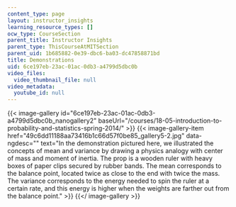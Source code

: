 ```yaml
---
content_type: page
layout: instructor_insights
learning_resource_types: []
ocw_type: CourseSection
parent_title: Instructor Insights
parent_type: ThisCourseAtMITSection
parent_uid: 1b685882-0e39-dbc6-ba03-dc47858871bd
title: Demonstrations
uid: 6ce197eb-23ac-01ac-0db3-a4799d5dbc0b
video_files:
  video_thumbnail_file: null
video_metadata:
  youtube_id: null
---
```


{{< image-gallery id="6ce197eb-23ac-01ac-0db3-a4799d5dbc0b_nanogallery2" baseUrl="/courses/18-05-introduction-to-probability-and-statistics-spring-2014/" >}}
{{< image-gallery-item href="49c6dd11188aa73416b1c66d57f0be85_gallery5-2.jpg" data-ngdesc="" text="In the demonstration pictured here, we illustrated the concepts of mean and variance by drawing a physics analogy with center of mass and moment of inertia. The prop is a wooden ruler with heavy boxes of paper clips secured by rubber bands. The mean corresponds to the balance point, located twice as close to the end with twice the mass. The variance corresponds to the energy needed to spin the ruler at a certain rate, and this energy is higher when the weights are farther out from the balance point." >}}
{{</ image-gallery >}}